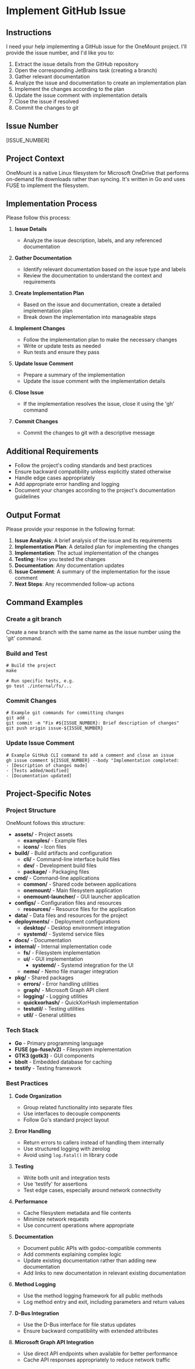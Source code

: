 # Implement GitHub Issue

## Instructions
I need your help implementing a GitHub issue for the OneMount project. I'll provide the issue number, and I'd like you to:

1. Extract the issue details from the GitHub repository
2. Open the corresponding JetBrains task (creating a branch)
3. Gather relevant documentation
4. Analyze the issue and documentation to create an implementation plan
5. Implement the changes according to the plan
6. Update the issue comment with implementation details
7. Close the issue if resolved
8. Commit the changes to git

## Issue Number
[ISSUE_NUMBER]

## Project Context
OneMount is a native Linux filesystem for Microsoft OneDrive that performs on-demand file downloads rather than syncing. It's written in Go and uses FUSE to implement the filesystem.

## Implementation Process
Please follow this process:

1. **Issue Details**
   - Analyze the issue description, labels, and any referenced documentation

2. **Gather Documentation**
   - Identify relevant documentation based on the issue type and labels
   - Review the documentation to understand the context and requirements

3. **Create Implementation Plan**
   - Based on the issue and documentation, create a detailed implementation plan
   - Break down the implementation into manageable steps

4. **Implement Changes**
   - Follow the implementation plan to make the necessary changes
   - Write or update tests as needed
   - Run tests and ensure they pass

5. **Update Issue Comment**
   - Prepare a summary of the implementation
   - Update the issue comment with the implementation details

6. **Close Issue**
   - If the implementation resolves the issue, close it using the 'gh' command

7. **Commit Changes**
   - Commit the changes to git with a descriptive message

## Additional Requirements
- Follow the project's coding standards and best practices
- Ensure backward compatibility unless explicitly stated otherwise
- Handle edge cases appropriately
- Add appropriate error handling and logging
- Document your changes according to the project's documentation guidelines

## Output Format
Please provide your response in the following format:

1. **Issue Analysis**: A brief analysis of the issue and its requirements
2. **Implementation Plan**: A detailed plan for implementing the changes
3. **Implementation**: The actual implementation of the changes
4. **Testing**: How you tested the changes
5. **Documentation**: Any documentation updates
6. **Issue Comment**: A summary of the implementation for the issue comment
7. **Next Steps**: Any recommended follow-up actions

## Command Examples

### Create a git branch
Create a new branch with the same name as the issue number using the 'git' command.

### Build and Test
```
# Build the project
make

# Run specific tests, e.g.
go test ./internal/fs/...
```

### Commit Changes
```
# Example git commands for committing changes
git add .
git commit -m "Fix #${ISSUE_NUMBER}: Brief description of changes"
git push origin issue-${ISSUE_NUMBER}
```

### Update Issue Comment
```
# Example GitHub CLI command to add a comment and close an issue
gh issue comment ${ISSUE_NUMBER} --body "Implementation completed:
- [Description of changes made]
- [Tests added/modified]
- [Documentation updated]
```

## Project-Specific Notes

### Project Structure
OneMount follows this structure:

- **assets/** - Project assets
  - **examples/** - Example files
  - **icons/** - Icon files
- **build/** - Build artifacts and configuration
  - **cli/** - Command-line interface build files
  - **dev/** - Development build files
  - **package/** - Packaging files
- **cmd/** - Command-line applications
  - **common/** - Shared code between applications
  - **onemount/** - Main filesystem application
  - **onemount-launcher/** - GUI launcher application
- **configs/** - Configuration files and resources
  - **resources/** - Resource files for the application
- **data/** - Data files and resources for the project
- **deployments/** - Deployment configurations
  - **desktop/** - Desktop environment integration
  - **systemd/** - Systemd service files
- **docs/** - Documentation
- **internal/** - Internal implementation code
  - **fs/** - Filesystem implementation
  - **ui/** - GUI implementation
    - **systemd/** - Systemd integration for the UI
  - **nemo/** - Nemo file manager integration
- **pkg/** - Shared packages
  - **errors/** - Error handling utilities
  - **graph/** - Microsoft Graph API client
  - **logging/** - Logging utilities
  - **quickxorhash/** - QuickXorHash implementation
  - **testutil/** - Testing utilities
  - **util/** - General utilities

### Tech Stack
- **Go** - Primary programming language
- **FUSE (go-fuse/v2)** - Filesystem implementation
- **GTK3 (gotk3)** - GUI components
- **bbolt** - Embedded database for caching
- **testify** - Testing framework

### Best Practices
1. **Code Organization**
   - Group related functionality into separate files
   - Use interfaces to decouple components
   - Follow Go's standard project layout

2. **Error Handling**
   - Return errors to callers instead of handling them internally
   - Use structured logging with zerolog
   - Avoid using `log.Fatal()` in library code

3. **Testing**
   - Write both unit and integration tests
   - Use 'testify' for assertions
   - Test edge cases, especially around network connectivity

4. **Performance**
   - Cache filesystem metadata and file contents
   - Minimize network requests
   - Use concurrent operations where appropriate

5. **Documentation**
   - Document public APIs with godoc-compatible comments
   - Add comments explaining complex logic
   - Update existing documentation rather than adding new documentation
   - Add links to new documentation in relevant existing documentation

6. **Method Logging**
   - Use the method logging framework for all public methods
   - Log method entry and exit, including parameters and return values

7. **D-Bus Integration**
   - Use the D-Bus interface for file status updates
   - Ensure backward compatibility with extended attributes

8. **Microsoft Graph API Integration**
   - Use direct API endpoints when available for better performance
   - Cache API responses appropriately to reduce network traffic
